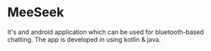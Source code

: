 # MeeSeek
It's and android application which can be used for bluetooth-based chatting. The app is developed in using kotlin & java.
